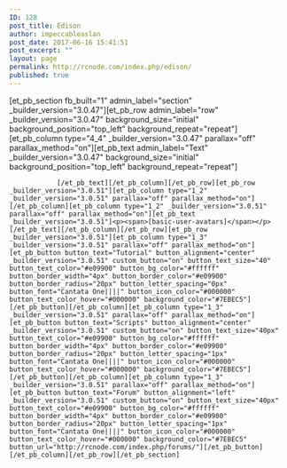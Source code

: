 ```yaml
---
ID: 128
post_title: Edison
author: impeccableaslan
post_date: 2017-06-16 15:41:51
post_excerpt: ""
layout: page
permalink: http://rcnode.com/index.php/edison/
published: true
---
```

[et_pb_section fb_built="1" admin_label="section" _builder_version="3.0.47"][et_pb_row admin_label="row" _builder_version="3.0.47" background_size="initial" background_position="top_left" background_repeat="repeat"][et_pb_column type="4_4" _builder_version="3.0.47" parallax="off" parallax_method="on"][et_pb_text admin_label="Text" _builder_version="3.0.47" background_size="initial" background_position="top_left" background_repeat="repeat"]
					
				[/et_pb_text][/et_pb_column][/et_pb_row][et_pb_row _builder_version="3.0.51"][et_pb_column type="1_2" _builder_version="3.0.51" parallax="off" parallax_method="on"][/et_pb_column][et_pb_column type="1_2" _builder_version="3.0.51" parallax="off" parallax_method="on"][et_pb_text _builder_version="3.0.51"]<p><span>[basic-user-avatars]</span></p>[/et_pb_text][/et_pb_column][/et_pb_row][et_pb_row _builder_version="3.0.51"][et_pb_column type="1_3" _builder_version="3.0.51" parallax="off" parallax_method="on"][et_pb_button button_text="Tutorial" button_alignment="center" _builder_version="3.0.51" custom_button="on" button_text_size="40" button_text_color="#e09900" button_bg_color="#ffffff" button_border_width="4px" button_border_color="#e09900" button_border_radius="20px" button_letter_spacing="0px" button_font="Cantata One||||" button_icon_color="#000000" button_text_color_hover="#000000" background_color="#7EBEC5"][/et_pb_button][/et_pb_column][et_pb_column type="1_3" _builder_version="3.0.51" parallax="off" parallax_method="on"][et_pb_button button_text="Scripts" button_alignment="center" _builder_version="3.0.51" custom_button="on" button_text_size="40px" button_text_color="#e09900" button_bg_color="#ffffff" button_border_width="4px" button_border_color="#e09900" button_border_radius="20px" button_letter_spacing="1px" button_font="Cantata One||||" button_icon_color="#000000" button_text_color_hover="#000000" background_color="#7EBEC5"][/et_pb_button][/et_pb_column][et_pb_column type="1_3" _builder_version="3.0.51" parallax="off" parallax_method="on"][et_pb_button button_text="Forum" button_alignment="left" _builder_version="3.0.51" custom_button="on" button_text_size="40px" button_text_color="#e09900" button_bg_color="#ffffff" button_border_width="4px" button_border_color="#e09900" button_border_radius="20px" button_letter_spacing="1px" button_font="Cantata One||||" button_icon_color="#000000" button_text_color_hover="#000000" background_color="#7EBEC5" button_url="http://rcnode.com/index.php/forums/"][/et_pb_button][/et_pb_column][/et_pb_row][/et_pb_section]